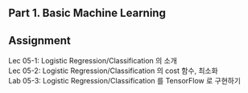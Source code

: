 ## Part 1. Basic Machine Learning

## Assignment
Lec 05-1: Logistic Regression/Classification 의 소개  
Lec 05-2: Logistic Regression/Classification 의 cost 함수, 최소화  
Lab 05-3: Logistic Regression/Classification 를 TensorFlow 로 구현하기